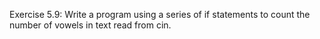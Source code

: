 Exercise 5.9: Write a program using a series of if statements to count the number of vowels in text read from cin.
